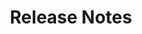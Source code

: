 ---
title: Release Notes
excerpt: A chronicle of Zilliz Cloud releases 
category: 642a6f4269ec7e000bba19ca
---
